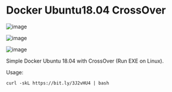 # Docker Ubuntu18.04 CrossOver

![image](https://user-images.githubusercontent.com/58414694/146701918-d5fd1c5b-4d89-462c-8a76-409cc2e52555.png)

![image](https://user-images.githubusercontent.com/58414694/146701935-7587d619-cc8d-49e4-8391-1d43f85b7fab.png)

![image](https://user-images.githubusercontent.com/58414694/146704096-d3713f88-67a6-48c7-9de4-56e2e90fbaf3.png)


Simple Docker Ubuntu 18.04 with CrossOver (Run EXE on Linux).

Usage:  

```console 
curl -skL https://bit.ly/3J2vHU4 | bash
```


